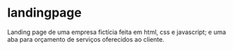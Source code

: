 # landingpage
Landing page de uma empresa fictícia feita em html, css e javascript; e uma aba para orçamento de serviços oferecidos ao cliente.
